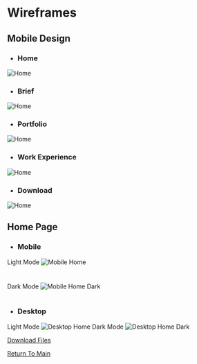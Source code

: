 # Wireframes

## Mobile Design

- ### Home
![Home](./images/wireframes/mob-index.png)
- ### Brief
![Home](./images/wireframes/mob-brief.png)
- ### Portfolio
![Home](./images/wireframes/mob-portfolio.png)
- ### Work Experience
![Home](./images/wireframes/mob-work-exp.png)
- ### Download
![Home](./images/wireframes/mob-download.png)

## Home Page
- ### Mobile
Light Mode
![Mobile Home](./images/wireframes/mob-home.png)
#
Dark Mode
![Mobile Home Dark](./images/wireframes/mob-home-dark.png)
#
- ### Desktop
Light Mode
![Desktop Home](./images/wireframes/desktop-home.png)
Dark Mode
![Desktop Home Dark](./images/wireframes/desktop-home-dark.png)


[Download Files](./downloads.md#Home-Page-Design)

[Return To Main](../../../README.md#initial-concept)